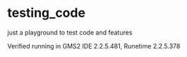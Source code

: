 # testing_code
just a playground to test code and features



Verified running in GMS2 IDE 2.2.5.481, Runetime 2.2.5.378
